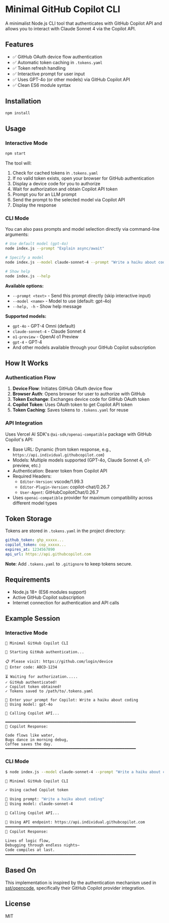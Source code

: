 # Minimal GitHub Copilot CLI

A minimalist Node.js CLI tool that authenticates with GitHub Copilot API and allows you to interact with Claude Sonnet 4 via the Copilot API.

## Features

- ✅ GitHub OAuth device flow authentication
- ✅ Automatic token caching in `.tokens.yaml`
- ✅ Token refresh handling
- ✅ Interactive prompt for user input
- ✅ Uses GPT-4o (or other models) via GitHub Copilot API
- ✅ Clean ES6 module syntax

## Installation

```bash
npm install
```

## Usage

### Interactive Mode

```bash
npm start
```

The tool will:
1. Check for cached tokens in `.tokens.yaml`
2. If no valid token exists, open your browser for GitHub authentication
3. Display a device code for you to authorize
4. Wait for authorization and obtain Copilot API token
5. Prompt you for an LLM prompt
6. Send the prompt to the selected model via Copilot API
7. Display the response

### CLI Mode

You can also pass prompts and model selection directly via command-line arguments:

```bash
# Use default model (gpt-4o)
node index.js --prompt "Explain async/await"

# Specify a model
node index.js --model claude-sonnet-4 --prompt "Write a haiku about coding"

# Show help
node index.js --help
```

**Available options:**
- `--prompt <text>` - Send this prompt directly (skip interactive input)
- `--model <name>` - Model to use (default: gpt-4o)
- `--help, -h` - Show help message

**Supported models:**
- `gpt-4o` - GPT-4 Omni (default)
- `claude-sonnet-4` - Claude Sonnet 4
- `o1-preview` - OpenAI o1 Preview
- `gpt-4` - GPT-4
- And other models available through your GitHub Copilot subscription

## How It Works

### Authentication Flow

1. **Device Flow**: Initiates GitHub OAuth device flow
2. **Browser Auth**: Opens browser for user to authorize with GitHub
3. **Token Exchange**: Exchanges device code for GitHub OAuth token
4. **Copilot Token**: Uses OAuth token to get Copilot API token
5. **Token Caching**: Saves tokens to `.tokens.yaml` for reuse

### API Integration

Uses Vercel AI SDK's `@ai-sdk/openai-compatible` package with GitHub Copilot's API:
- Base URL: Dynamic (from token response, e.g., `https://api.individual.githubcopilot.com`)
- Models: Multiple models supported (GPT-4o, Claude Sonnet 4, o1-preview, etc.)
- Authentication: Bearer token from Copilot API
- Required Headers:
  - `Editor-Version`: vscode/1.99.3
  - `Editor-Plugin-Version`: copilot-chat/0.26.7
  - `User-Agent`: GitHubCopilotChat/0.26.7
- Uses `openai-compatible` provider for maximum compatibility across different model types

## Token Storage

Tokens are stored in `.tokens.yaml` in the project directory:

```yaml
github_token: ghp_xxxxx...
copilot_token: cop_xxxxx...
expires_at: 1234567890
api_url: https://api.githubcopilot.com
```

**Note**: Add `.tokens.yaml` to `.gitignore` to keep tokens secure.

## Requirements

- Node.js 18+ (ES6 modules support)
- Active GitHub Copilot subscription
- Internet connection for authentication and API calls

## Example Session

### Interactive Mode

```
🚀 Minimal GitHub Copilot CLI

🔐 Starting GitHub authentication...

📋 Please visit: https://github.com/login/device
🔑 Enter code: ABCD-1234

⏳ Waiting for authorization.....
✓ GitHub authenticated!
✓ Copilot token obtained!
✓ Tokens saved to /path/to/.tokens.yaml

💬 Enter your prompt for Copilot: Write a haiku about coding
🎯 Using model: gpt-4o

🤖 Calling Copilot API...

━━━━━━━━━━━━━━━━━━━━━━━━━━━━━━━━━━━━━━━━━━━━━━━━━━━━━━━━━━
📝 Copilot Response:

Code flows like water,
Bugs dance in morning debug,
Coffee saves the day.
━━━━━━━━━━━━━━━━━━━━━━━━━━━━━━━━━━━━━━━━━━━━━━━━━━━━━━━━━━
```

### CLI Mode

```bash
$ node index.js --model claude-sonnet-4 --prompt "Write a haiku about coding"

🚀 Minimal GitHub Copilot CLI

✓ Using cached Copilot token

💬 Using prompt: "Write a haiku about coding"
🎯 Using model: claude-sonnet-4

🤖 Calling Copilot API...

🔗 Using API endpoint: https://api.individual.githubcopilot.com
━━━━━━━━━━━━━━━━━━━━━━━━━━━━━━━━━━━━━━━━━━━━━━━━━━━━━━━━━━
📝 Copilot Response:

Lines of logic flow,
Debugging through endless nights—
Code compiles at last.
━━━━━━━━━━━━━━━━━━━━━━━━━━━━━━━━━━━━━━━━━━━━━━━━━━━━━━━━━━
```

## Based On

This implementation is inspired by the authentication mechanism used in [sst/opencode](https://github.com/sst/opencode), specifically their GitHub Copilot provider integration.

## License

MIT

